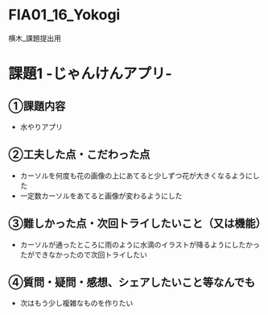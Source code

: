 # FIA01_16_Yokogi
横木_課題提出用

# 課題1 -じゃんけんアプリ-

## ①課題内容
 - 水やりアプリ

## ②工夫した点・こだわった点
 - カーソルを何度も花の画像の上にあてると少しずつ花が大きくなるようにした
 - 一定数カーソルをあてると画像が変わるようにした

## ③難しかった点・次回トライしたいこと（又は機能）
 - カーソルが通ったところに雨のように水滴のイラストが降るようにしたかったができなかったので次回トライしたい

## ④質問・疑問・感想、シェアしたいこと等なんでも
 - 次はもう少し複雑なものを作りたい
